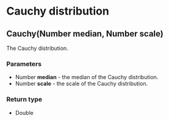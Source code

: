Cauchy distribution
===================
Cauchy(Number **median**, Number **scale**)
-------------------------------------------

The Cauchy distribution.

### Parameters

- Number **median** - the median of the Cauchy distribution.
- Number **scale** - the scale of the Cauchy distribution.

### Return type

- Double



